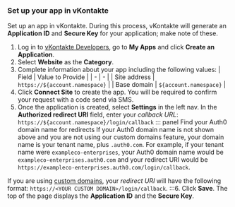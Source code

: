 ### Set up your app in vKontakte
Set up an app in vKontakte. During this process, vKontakte will generate an **Application ID** and **Secure Key** for your application; make note of these.
1. Log in to [vKontakte Developers](https://new.vk.com/dev), go to **My Apps** and click **Create an Application**.
2. Select **Website** as the **Category**. 
3. Complete information about your app including the following values:
| Field | Value to Provide |
| - | - |
| Site address | `https://${account.namespace}` |
| Base domain | `${account.namespace}` |
4. Click **Connect Site** to create the app. You will be required to confirm your request with a code send via SMS.
5. Once the application is created, select **Settings** in the left nav. In the **Authorized redirect URI** field, enter your <dfn data-key="callback">callback URL</dfn>:
  `https://${account.namespace}/login/callback`
::: panel Find your Auth0 domain name for redirects
If your Auth0 domain name is not shown above and you are not using our custom domains feature, your domain name is your tenant name, plus `.auth0.com`. For example, if your tenant name were `exampleco-enterprises`, your Auth0 domain name would be `exampleco-enterprises.auth0.com` and your redirect URI would be `https://exampleco-enterprises.auth0.com/login/callback`.

If you are using [custom domains](/custom-domains), your <dfn data-key="callback">redirect URI</dfn> will have the following format: `https://<YOUR CUSTOM DOMAIN>/login/callback`.
:::6. Click **Save**. The top of the page displays the **Application ID** and the **Secure Key**.
